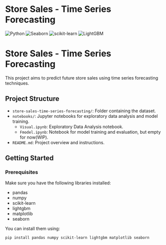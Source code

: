 # Store Sales - Time Series Forecasting

![Python](https://img.shields.io/badge/Python-3.11+-brightgreen)
![Seaborn](https://img.shields.io/badge/Seaborn-v0.13.2-blue)
![scikit-learn](https://img.shields.io/badge/scikit--learn-v1.5.1-yellow)
![LightGBM](https://img.shields.io/badge/LightGBM-v3.3.2-red)

# Store Sales - Time Series Forecasting

This project aims to predict future store sales using time series forecasting techniques.

## Project Structure

- `store-sales-time-series-forecasting/`: Folder containing the dataset.
- `notebooks/`: Jupyter notebooks for exploratory data analysis and model training.
  - `Visual.ipynb`: Exploratory Data Analysis notebook.
  - `Fmodel.ipynb`: Notebook for model training and evaluation, but empty for now(WIP).
- `README.md`: Project overview and instructions.

## Getting Started

### Prerequisites

Make sure you have the following libraries installed:
- pandas
- numpy
- scikit-learn
- lightgbm
- matplotlib
- seaborn

You can install them using:
```bash
pip install pandas numpy scikit-learn lightgbm matplotlib seaborn
